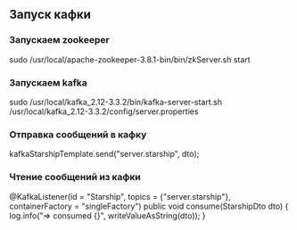 ## Запуск кафки
### Запускаем zookeeper
sudo /usr/local/apache-zookeeper-3.8.1-bin/bin/zkServer.sh start</br>
### Запускаем kafka
sudo /usr/local/kafka_2.12-3.3.2/bin/kafka-server-start.sh /usr/local/kafka_2.12-3.3.2/config/server.properties


### Отправка сообщений в кафку 
kafkaStarshipTemplate.send("server.starship", dto); 

### Чтение сообщений из кафки
@KafkaListener(id = "Starship", topics = {"server.starship"}, containerFactory = "singleFactory")
public void consume(StarshipDto dto) {
log.info("=> consumed {}", writeValueAsString(dto));
}